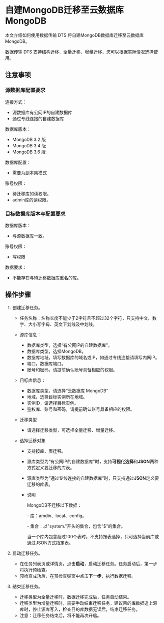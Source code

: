# 自建MongoDB迁移至云数据库MongoDB

本文介绍如何使用数据传输 DTS 将自建MongoDB数据库迁移至云数据库MongoDB。

数据传输 DTS 支持结构迁移、全量迁移、增量迁移，您可以根据实际情况选择使用。

## 注意事项

### 源数据库配置要求

连接方式：

- 源数据库有公网IP的自建数据库
- 通过专线连接的自建数据库

数据库版本：

- MongoDB 3.2 版
- MongoDB 3.4 版
- MongoDB 3.6 版

数据库配置：

- 需要为副本集模式

账号权限：

- 待迁移库的读权限。
- admin库的读权限。

### 目标数据库版本与配置要求

数据库版本：

- 与源数据库一致。

账号权限：

- 写权限

数据要求：

- 不能存在与待迁移数据库重名的库。

## 操作步骤

1. 创建迁移任务。

   - 任务名称：名称长度不能少于2字符且不超过32个字符，只支持中文、数字、大小写字母、英文下划线及中划线。

   - 源库信息：

     - 数据库类型，选择“有公网IP的自建数据库”。
     - 数据库类型，选择MongoDB。
     - 数据库地址，填写数据库的域名或IP，如通过专线连接请填写内网IP。
     - 端口，数据库端口。
     - 账号和密码，请提前确认账号具备相应的权限。

   - 目标库信息：

     - 数据库类型，请选择“云数据库 MongoDB”
     - 地域，选择目标实例所在地域。
     - 实例ID，请选择目标实例。
     - 鉴权库、账号和密码，请提前确认账号具备相应的权限。

   - 迁移类型

     - 请选择迁移类型，可选择全量迁移、增量迁移。

   - 选择迁移对象

     - 支持按库、表迁移。

     - 源库类型为“有公网IP的自建数据库”时，支持**可视化选择**和**JSON**两种方式定义要迁移的库表。

     - 源库类型为“通过专线连接的自建数据库”时，只支持通过**JSON**定义要迁移的库表。

     - 说明

       MongoDB不迁移以下数据：

       \- 库：amdin、local、config。

       \- 集合：以"system."开头的集合，包含"$"的集合。

       当一个库内包含超过100个表时，不支持按表选择，只可选择当前库或通过JSON方式指定表。

2. 启动迁移任务。

   - 在任务列表页或详情页，点击**启动**，启动迁移任务。任务启动后，第一步将执行预检查。
   - 预检查成功后，在预检查弹窗中点击**下一步**，执行数据迁移。

3. 结束迁移任务。

   - 迁移类型为全量迁移时，数据迁移完成后，任务自动结束。
   - 迁移类型为增量迁移时，需要手动结束迁移任务，建议目的库数据追上源库时，停止源库写入，检查目的库数据无误后，结束迁移任务。
   - 注意：迁移任务结束后，将不能再次开启。

